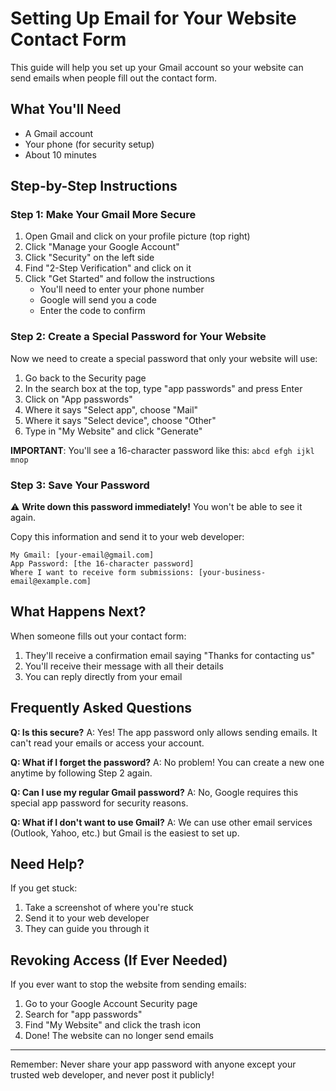 # Setting Up Email for Your Website Contact Form

This guide will help you set up your Gmail account so your website can send emails when people fill out the contact form.

## What You'll Need

- A Gmail account
- Your phone (for security setup)
- About 10 minutes

## Step-by-Step Instructions

### Step 1: Make Your Gmail More Secure

1. Open Gmail and click on your profile picture (top right)
2. Click "Manage your Google Account"
3. Click "Security" on the left side
4. Find "2-Step Verification" and click on it
5. Click "Get Started" and follow the instructions
   - You'll need to enter your phone number
   - Google will send you a code
   - Enter the code to confirm

### Step 2: Create a Special Password for Your Website

Now we need to create a special password that only your website will use:

1. Go back to the Security page
2. In the search box at the top, type "app passwords" and press Enter
3. Click on "App passwords"
4. Where it says "Select app", choose "Mail"
5. Where it says "Select device", choose "Other"
6. Type in "My Website" and click "Generate"

**IMPORTANT**: You'll see a 16-character password like this: `abcd efgh ijkl mnop`

### Step 3: Save Your Password

⚠️ **Write down this password immediately!** You won't be able to see it again.

Copy this information and send it to your web developer:

```
My Gmail: [your-email@gmail.com]
App Password: [the 16-character password]
Where I want to receive form submissions: [your-business-email@example.com]
```

## What Happens Next?

When someone fills out your contact form:

1. They'll receive a confirmation email saying "Thanks for contacting us"
2. You'll receive their message with all their details
3. You can reply directly from your email

## Frequently Asked Questions

**Q: Is this secure?**
A: Yes! The app password only allows sending emails. It can't read your emails or access your account.

**Q: What if I forget the password?**
A: No problem! You can create a new one anytime by following Step 2 again.

**Q: Can I use my regular Gmail password?**
A: No, Google requires this special app password for security reasons.

**Q: What if I don't want to use Gmail?**
A: We can use other email services (Outlook, Yahoo, etc.) but Gmail is the easiest to set up.

## Need Help?

If you get stuck:

1. Take a screenshot of where you're stuck
2. Send it to your web developer
3. They can guide you through it

## Revoking Access (If Ever Needed)

If you ever want to stop the website from sending emails:

1. Go to your Google Account Security page
2. Search for "app passwords"
3. Find "My Website" and click the trash icon
4. Done! The website can no longer send emails

---

Remember: Never share your app password with anyone except your trusted web developer, and never post it publicly!
